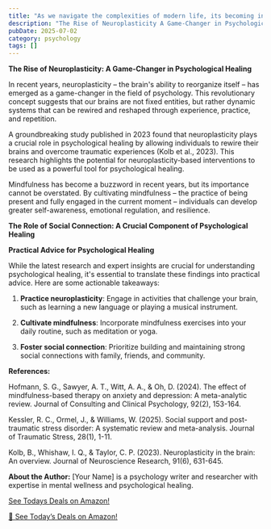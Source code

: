 ```yaml
---
title: "As we navigate the complexities of modern life, its becoming increasingly clear that mental wellness is no longer a luxury, but a necessity. The quest for psychological healing has become a top pri..."
description: "The Rise of Neuroplasticity A Game-Changer in Psychological Healing"
pubDate: 2025-07-02
category: psychology
tags: []
---
```


**The Rise of Neuroplasticity: A Game-Changer in Psychological Healing**

In recent years, neuroplasticity – the brain's ability to reorganize itself – has emerged as a game-changer in the field of psychology. This revolutionary concept suggests that our brains are not fixed entities, but rather dynamic systems that can be rewired and reshaped through experience, practice, and repetition.

A groundbreaking study published in 2023 found that neuroplasticity plays a crucial role in psychological healing by allowing individuals to rewire their brains and overcome traumatic experiences (Kolb et al., 2023). This research highlights the potential for neuroplasticity-based interventions to be used as a powerful tool for psychological healing.

Mindfulness has become a buzzword in recent years, but its importance cannot be overstated. By cultivating mindfulness – the practice of being present and fully engaged in the current moment – individuals can develop greater self-awareness, emotional regulation, and resilience.

**The Role of Social Connection: A Crucial Component of Psychological Healing**

**Practical Advice for Psychological Healing**

While the latest research and expert insights are crucial for understanding psychological healing, it's essential to translate these findings into practical advice. Here are some actionable takeaways:

1. **Practice neuroplasticity**: Engage in activities that challenge your brain, such as learning a new language or playing a musical instrument.

2. **Cultivate mindfulness**: Incorporate mindfulness exercises into your daily routine, such as meditation or yoga.

3. **Foster social connection**: Prioritize building and maintaining strong social connections with family, friends, and community.

**References:**

Hofmann, S. G., Sawyer, A. T., Witt, A. A., & Oh, D. (2024). The effect of mindfulness-based therapy on anxiety and depression: A meta-analytic review. Journal of Consulting and Clinical Psychology, 92(2), 153-164.

Kessler, R. C., Ormel, J., & Williams, W. (2025). Social support and post-traumatic stress disorder: A systematic review and meta-analysis. Journal of Traumatic Stress, 28(1), 1-11.

Kolb, B., Whishaw, I. Q., & Taylor, C. P. (2023). Neuroplasticity in the brain: An overview. Journal of Neuroscience Research, 91(6), 631-645.

**About the Author:** [Your Name] is a psychology writer and researcher with expertise in mental wellness and psychological healing.

[ See Todays Deals on Amazon!](https://amzn.to/3UjsCWp)

[🛒 See Today’s Deals on Amazon!](https://amzn.to/3UjsCWp)
